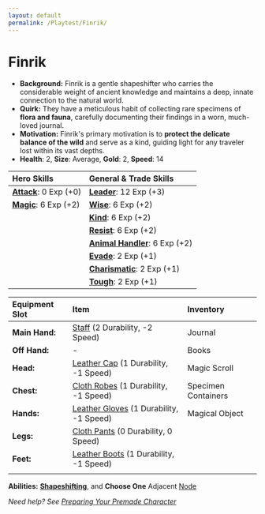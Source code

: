 ```yaml
---
layout: default
permalink: /Playtest/Finrik/
---
```

# Finrik

- **Background:** Finrik is a gentle shapeshifter who carries the considerable weight of ancient knowledge and maintains a deep, innate connection to the natural world.
- **Quirk:** They have a meticulous habit of collecting rare specimens of **flora and fauna**, carefully documenting their findings in a worn, much-loved journal.
- **Motivation:** Finrik's primary motivation is to **protect the delicate balance of the wild** and serve as a kind, guiding light for any traveler lost within its vast depths.
- **Health**: 2, **Size**: Average, **Gold**: 2, **Speed**: 14

| **Hero Skills** | **General & Trade Skills** |
| :--- | :--- |
| **[Attack]({{site.baseurl}}/PlayerResources/Skills/Attack/#Attack)**: 0 Exp (+0) | **[Leader]({{site.baseurl}}/PlayerResources/Skills/Leader/#Leader)**: 12 Exp (+3) |
| **[Magic]({{site.baseurl}}/PlayerResources/Skills/Magic/#Magic)**: 6 Exp (+2) | **[Wise]({{site.baseurl}}/PlayerResources/Skills/Wise/#Wise)**: 6 Exp (+2) |
| | **[Kind]({{site.baseurl}}/PlayerResources/Skills/Kind/#Kind)**: 6 Exp (+2) |
| | **[Resist]({{site.baseurl}}/PlayerResources/Skills/Resist/#Resist)**: 6 Exp (+2) |
| | **[Animal Handler]({{site.baseurl}}/PlayerResources/Skills/AnimalHandler/#Animal-Handler)**: 6 Exp (+2) |
| | **[Evade]({{site.baseurl}}/PlayerResources/Skills/Evade/#Evade)**: 2 Exp (+1) |
| | **[Charismatic]({{site.baseurl}}/PlayerResources/Skills/Charismatic/#Charismatic)**: 2 Exp (+1) |
| | **[Tough]({{site.baseurl}}/PlayerResources/Skills/Tough/#Tough)**: 2 Exp (+1) |

| **Equipment Slot** | **Item**                                                                                                   | **Inventory**       |
| :----------------- | :--------------------------------------------------------------------------------------------------------- | :------------------ |
| **Main Hand:**     | [Staff]({{site.baseurl}}/PlayerResources/Equipment/Weapons/Staff/) (2 Durability, -2 Speed)                | Journal             |
| **Off Hand:**      | -                                                                                                          | Books               |
| **Head:**          | [Leather Cap]({{site.baseurl}}/PlayerResources/Equipment/Armor/LeatherCap/) (1 Durability, -1 Speed)       | Magic Scroll        |
| **Chest:**         | [Cloth Robes]({{site.baseurl}}/PlayerResources/Equipment/Armor/ClothRobes/) (1 Durability, -1 Speed)       | Specimen Containers |
| **Hands:**         | [Leather Gloves]({{site.baseurl}}/PlayerResources/Equipment/Armor/LeatherGloves/) (1 Durability, -1 Speed) | Magical Object      |
| **Legs:**          | [Cloth Pants]({{site.baseurl}}/PlayerResources/Equipment/Armor/ClothPants/) (0 Durability, 0 Speed)        |                     |
| **Feet:**          | [Leather Boots]({{site.baseurl}}/PlayerResources/Equipment/Armor/LeatherBoots/) (1 Durability, -1 Speed)   |                     |
|                    |                                                                                                            |                     |

**Abilities:** **[Shapeshifting]({{site.baseurl}}/PlayerResources/Abilities/Shapeshifting/#Shapeshifting)**, and **Choose One** Adjacent [Node](https://raw.githubusercontent.com/SmashXanadu/Expeditions/refs/heads/main/images/HeroGridSheet.png)

*Need help? See [Preparing Your Premade Character]({{site.baseurl}}/Playtest/Prepare/)*